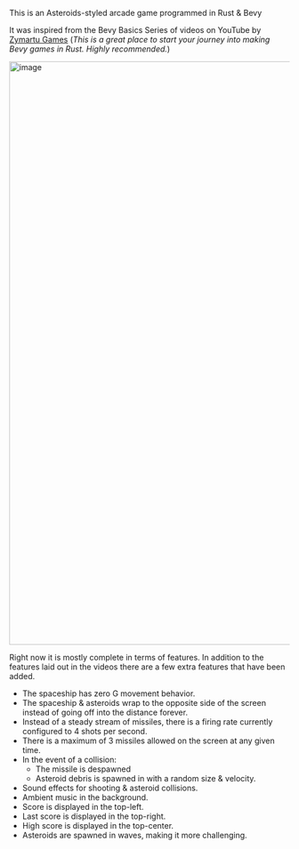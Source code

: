 This is an Asteroids-styled arcade game programmed in Rust &amp; Bevy

It was inspired from the Bevy Basics Series of videos on YouTube by
[Zymartu Games](https://www.youtube.com/@ZymartuGames)
(*This is a great place to start your journey into making Bevy games in Rust.
Highly recommended.*)

<img width="1680" height="1050" alt="image" src="https://github.com/user-attachments/assets/d3166153-f8d9-4b48-be52-f8666f70b509" />

Right now it is mostly complete in terms of features.  In addition to the
features laid out in the videos there are a few extra features that have
been added.

- The spaceship has zero G movement behavior.
- The spaceship &amp; asteroids wrap to the opposite side of the screen
  instead of going off into the distance forever.
- Instead of a steady stream of missiles, there is a firing rate currently
  configured to 4 shots per second.
- There is a maximum of 3 missiles allowed on the screen at any given time.
- In the event of a collision:
    - The missile is despawned
    - Asteroid debris is spawned in with a random size & velocity.
- Sound effects for shooting &amp; asteroid collisions.
- Ambient music in the background.
- Score is displayed in the top-left.
- Last score is displayed in the top-right.
- High score is displayed in the top-center.
- Asteroids are spawned in waves, making it more challenging.
